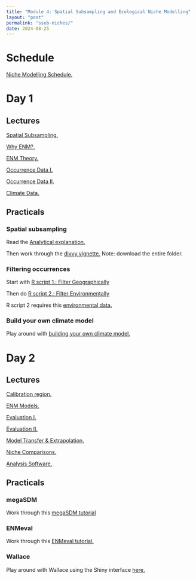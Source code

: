 ```yaml
---
title: "Module 4: Spatial Subsampling and Ecological Niche Modelling"
layout: "post" 
permalink: "ssub-niches/"
date: 2024-08-25
---
```


# Schedule
[Niche Modelling Schedule.](https://www.dropbox.com/scl/fi/0cuq5dqwq0km6glhos9uf/Schedule_ENM_Workshop_2025.pdf?rlkey=d9sb9ofd7wwi25phnp2ffje5b&st=751c7cjp&dl=0)

# Day 1

## Lectures

[Spatial Subsampling.](https://www.dropbox.com/scl/fi/dya70sl1y06tspgkjjm62/0.-Spatially-standardized-subsampling.pptx?rlkey=nu10y06lzfdzlckxvr3u4nm02&st=mo770lkw&dl=0)

[Why ENM?.](https://www.dropbox.com/scl/fi/wm7358sch6lg4myjxw16o/1.-Why-ENM.pptx?rlkey=4w9xgamcpjyhobs8rj52bg51l&st=va0nfr4h&dl=0)

[ENM Theory.](https://www.dropbox.com/scl/fi/25g4gogshm0570r5rn2qu/2.-ENM-Theory.pptx?rlkey=07z9d190o07is5ze97up0vxa7&st=jph64w1n&dl=0)

[Occurrence Data I.](https://www.dropbox.com/scl/fi/jz650d2h9mc1q02nuvuvj/3.-Occurrence-data-I.pptx?rlkey=067o0lain7wnjjaoeg3g0gga9&st=ka7c02uk&dl=0)

[Occurrence Data II.](https://www.dropbox.com/scl/fi/iohi91xy27yzt2dr4niai/4.-Occurrence-data-II.pptx?rlkey=k5s93tu0ervobpxecut4vp4gw&st=4zjux7b8&dl=0)

[Climate Data.](https://www.dropbox.com/scl/fi/ry0j5yzln8q90sfdvu5kr/5.-Climate-Data.pptx?rlkey=e1m8nulraebwt746qzjrhxby5&st=7nsticz1&dl=0)

## Practicals

### Spatial subsampling

Read the [Analytical explanation.](https://www.dropbox.com/scl/fi/hoa51qku6aa6zt0dhzbgb/subsampling-concept-walkthrough.html?rlkey=60m1gjxg8leui128fg1d92rg8&dl=0)

Then work through the [divvy vignette.](https://www.dropbox.com/scl/fo/mu7ouuaeibmxkl51haojh/AGvnqc1S6F_VH0CAhtWPvVg?rlkey=8tpi7xw6l7q3taqiaopfapbiy&dl=0) Note: download the entire folder.

### Filtering occurrences

Start with [R script 1.: Filter Geographically](https://www.dropbox.com/scl/fi/g59o9c3bv2ghaehx9dxyf/1.-FilterGeographically.R?rlkey=dvwme6qm6u8veuvfp737jjnz4&st=dioqijpw&dl=0)

Then do [R script 2.: Filter Environmentally](https://www.dropbox.com/scl/fi/rayh9gwfwmd83n6xbajvz/2.-FilterEnvironmentally.R?rlkey=23c14ixw4xne66ar2rq3204vy&st=065gdufs&dl=0)

R script 2 requires this [environmental data.](https://www.dropbox.com/scl/fo/koow0nvzlxs0e6gk8mpvy/ANq3qmMy3rsGdlzJoPXRBxU?rlkey=wi58eb4bnr17dqzmwhll67hqm&st=h7s1094z&dl=0) 

### Build your own climate model 

Play around with [building your own climate model.](http://www.buildyourownearth.com)

# Day 2

## Lectures

[Calibration region.](https://www.dropbox.com/scl/fi/bos3v2bgiogc7zh4f0e7w/6.-Calibration-region.pdf?rlkey=gcw9uxdom1w67ktr8ttuk29ta&dl=0)

[ENM Models.](https://www.dropbox.com/scl/fi/wffdu5jeugxkys1cfazhd/7.-ENM-models.pdf?rlkey=m0lxnhj8wl98xy4v04l2xeh6h&dl=0)

[Evaluation I.](https://www.dropbox.com/scl/fi/e2gclgwvp8brb5f1cxrrc/8.-Evaluation-I.pdf?rlkey=5hqaaaxytxc62zcscxn1anr2c&dl=0)

[Evaluation II.](https://www.dropbox.com/scl/fi/7kygthe9o284a7gx9lfbs/9.-Evaluation-II.pdf?rlkey=sqgn5pd6rwali0zjfk3i79jd0&dl=0)

[Model Transfer & Extrapolation.](https://www.dropbox.com/scl/fi/gdka87nmcrvlnqrtss3kg/10.-Model-transfer-extrapolation.pdf?rlkey=ehttm1628qynyz6z6chb0nqqs&dl=0)

[Niche Comparisons.](https://www.dropbox.com/scl/fi/yup80omm3jasluwstd0fs/11.-Niche-comparisons.pdf?rlkey=oi9rbu45r18n0v5tuakqucapx&dl=0) 

[Analysis Software.](https://www.dropbox.com/scl/fi/b9813wwy1euk387gj055d/12.-Analysis-Packages.pdf?rlkey=4xrmxr9jva4z3jpei0v37lii3&dl=0)

## Practicals

### megaSDM 

Work through this [megaSDM tutorial](https://www.dropbox.com/scl/fo/cchqbygna7nm6ud4ouqhj/ABzGTHjNmetvVP-CXEZFB34?rlkey=bg3houbxdjbp36svbl3i4r7it&dl=0)

### ENMeval 

Work through this [ENMeval tutorial.](https://www.dropbox.com/scl/fo/ipdq65xfxpfpohicgv4fg/AEXpgfliB6sMT2fLxImFWTs?rlkey=ii5mcuzv47fqu47x29ouapqlt&dl=0)

### Wallace

Play around with Wallace using the Shiny interface [here.](https://www.dropbox.com/scl/fi/rtvgwzb0g61cjvr25prkj/installing_wallace.R?rlkey=rzpnirwsx9bf0fgseowqeae84&dl=0)


